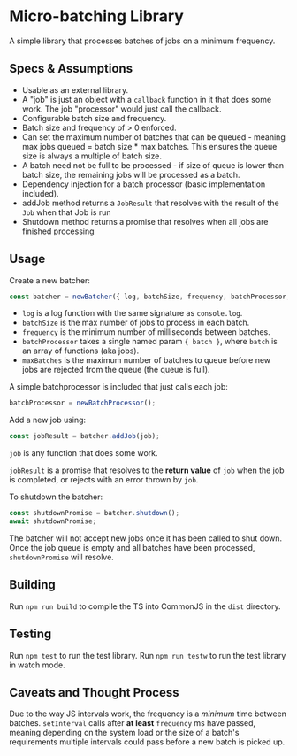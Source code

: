 # Micro-batching Library

A simple library that processes batches of jobs on a minimum frequency.

## Specs & Assumptions

- Usable as an external library.
- A "job" is just an object with a `callback` function in it that does some work. The job "processor" would just call the callback.
- Configurable batch size and frequency.
- Batch size and frequency of > 0 enforced.
- Can set the maximum number of batches that can be queued - meaning max jobs queued = batch size * max batches. This ensures the queue size is always a multiple of batch size.
- A batch need not be full to be processed - if size of queue is lower than batch size, the remaining jobs will be processed as a batch.
- Dependency injection for a batch processor (basic implementation included).
- addJob method returns a `JobResult` that resolves with the result of the `Job` when that Job is run
- Shutdown method returns a promise that resolves when all jobs are finished processing

## Usage

Create a new batcher:

```js
const batcher = newBatcher({ log, batchSize, frequency, batchProcessor, maxBatches })
```

- `log` is a log function with the same signature as `console.log`.
- `batchSize` is the max number of jobs to process in each batch.
- `frequency` is the minimum number of milliseconds between batches.
- `batchProcessor` takes a single named param `{ batch }`, where `batch` is an array of functions (aka jobs).
- `maxBatches` is the maximum number of batches to queue before new jobs are rejected from the queue (the queue is full).

A simple batchprocessor is included that just calls each job:

```js
batchProcessor = newBatchProcessor();
```

Add a new job using:

```js
const jobResult = batcher.addJob(job);
```

`job` is any function that does some work.

`jobResult` is a promise that resolves to the **return value** of `job` when the job is completed, or rejects with an error thrown by `job`.

To shutdown the batcher:

```js
const shutdownPromise = batcher.shutdown();
await shutdownPromise;
```

The batcher will not accept new jobs once it has been called to shut down. Once the job queue is empty and all batches have been processed, `shutdownPromise` will resolve.

## Building

Run `npm run build` to compile the TS into CommonJS in the `dist` directory.

## Testing

Run `npm test` to run the test library. Run `npm run testw` to run the test library in watch mode.

## Caveats and Thought Process

Due to the way JS intervals work, the frequency is a *minimum* time between batches. `setInterval` calls after **at least** `frequency` ms have passed, meaning depending on the system load or the size of a batch's requirements multiple intervals could pass before a new batch is picked up.